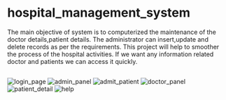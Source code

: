 # hospital_management_system
The main objective of system is to computerized the maintenance of the doctor details,patient details. 
The administrator can insert,update and delete records as per the requirements. 
This project will help to smoother the process of the hospital activities. 
If we want any information related doctor and patients we can access it quickly.

##
![login_page](https://user-images.githubusercontent.com/68778685/93026041-9658a680-f620-11ea-940d-89da384ad5c3.PNG)
![admin_panel](https://user-images.githubusercontent.com/68778685/93026033-9193f280-f620-11ea-9e0e-12e9d80ee84a.PNG)
![admit_patient](https://user-images.githubusercontent.com/68778685/93026036-935db600-f620-11ea-985a-cd049f3fa39e.PNG)
![doctor_panel](https://user-images.githubusercontent.com/68778685/93026038-95277980-f620-11ea-83e9-bb1b02706b8c.PNG)
![patient_detail](https://user-images.githubusercontent.com/68778685/93026042-96f13d00-f620-11ea-9498-512dd96175b2.PNG)
![help](https://user-images.githubusercontent.com/68778685/93026040-95c01000-f620-11ea-85d0-49e033e42f72.PNG)
